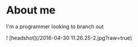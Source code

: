 # About me
I'm a programmer looking to branch out

! [headshot](/2016-04-30 11.26.25-2.jpg?raw=true)
